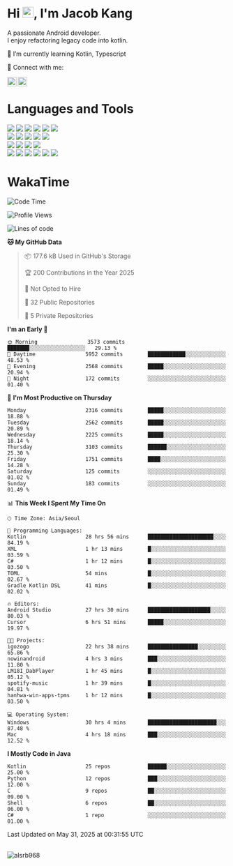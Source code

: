 # Hi <img src="https://media.giphy.com/media/hvRJCLFzcasrR4ia7z/giphy.gif" width="25px">, I'm Jacob Kang
A passionate Android developer.
</br>
I enjoy refactoring legacy code into kotlin.

🌱 I’m currently learning Kotlin, Typescript

🤝 Connect with me:

<a href="https://www.linkedin.com/in/minkyu-kang-b7477b1b2/"><img align="left" src="https://raw.githubusercontent.com/yushi1007/yushi1007/main/images/linkedin.svg" alt="Minkyu Kang | LinkedIn" width="21px"/></a>
<a href="https://www.instagram.com/_jacob_kang/"><img align="left" src="https://raw.githubusercontent.com/yushi1007/yushi1007/main/images/instagram.svg" alt="Jacob Kang | Instagram" width="21px"/></a>

</br>

# Languages and Tools

<div align="left">
<img src="https://img.shields.io/badge/java-007396?logo=java&logoColor=white"/>
<img src="https://img.shields.io/badge/kotlin-7F52FF?logo=kotlin&logoColor=white"/>
<img src="https://img.shields.io/badge/python-3776AB?logo=python&logoColor=white"/>
<img src="https://img.shields.io/badge/bash shell-4EAA25?logo=gnubash&logoColor=white"/>
<img src="https://img.shields.io/badge/c-A8B9CC?logo=c&logoColor=white"/>
<img src="https://img.shields.io/badge/c++-00599C?logo=c%2b%2b&logoColor=white"/>
</div>
<div align="left">
<img src="https://img.shields.io/badge/git-F05032?logo=git&logoColor=white"/>
<img src="https://img.shields.io/badge/github-181717?logo=github&logoColor=white"/>
<img src="https://img.shields.io/badge/mysql-4479A1?logo=mysql&logoColor=white"/>
<img src="https://img.shields.io/badge/sqlite-003B57?logo=sqlite&logoColor=white"/>
<img src="https://img.shields.io/badge/amazon AWS-232F3E?logo=amazonaws&logoColor=white"/>
</div>
<div align="left">
<img src="https://img.shields.io/badge/android-3DDC84?logo=android&logoColor=white"/>
<img src="https://img.shields.io/badge/linux-FCC624?logo=linux&logoColor=white"/>
<img src="https://img.shields.io/badge/flask-000000?logo=flask&logoColor=white"/>
<img src="https://img.shields.io/badge/arduino-00979D?logo=arduino&logoColor=white"/>
</div>
<div align="left">
<img src="https://img.shields.io/badge/slack-4A154B?logo=slack&logoColor=white"/>
<img src="https://img.shields.io/badge/notion-000000?logo=notion&logoColor=white"/>
<img src="https://img.shields.io/badge/jira-0052CC?logo=jira&logoColor=white"/>
<img src="https://img.shields.io/badge/postman-FF6C37?logo=postman&logoColor=white"/>
<img src="https://img.shields.io/badge/intellij-000000?logo=intellijidea&logoColor=white"/>
<img src="https://img.shields.io/badge/pycharm-000000?logo=pycharm&logoColor=white"/>
</div>

# WakaTime

<!--START_SECTION:waka-->
![Code Time](http://img.shields.io/badge/Code%20Time-4%2C865%20hrs%2050%20mins-blue)

![Profile Views](http://img.shields.io/badge/Profile%20Views-0-blue)

![Lines of code](https://img.shields.io/badge/From%20Hello%20World%20I%27ve%20Written-5.3%20million%20lines%20of%20code-blue)

**🐱 My GitHub Data** 

> 📦 177.6 kB Used in GitHub's Storage 
 > 
> 🏆 200 Contributions in the Year 2025
 > 
> 🚫 Not Opted to Hire
 > 
> 📜 32 Public Repositories 
 > 
> 🔑 5 Private Repositories 
 > 
**I'm an Early 🐤** 

```text
🌞 Morning                3573 commits        ███████░░░░░░░░░░░░░░░░░░   29.13 % 
🌆 Daytime                5952 commits        ████████████░░░░░░░░░░░░░   48.53 % 
🌃 Evening                2568 commits        █████░░░░░░░░░░░░░░░░░░░░   20.94 % 
🌙 Night                  172 commits         ░░░░░░░░░░░░░░░░░░░░░░░░░   01.40 % 
```
📅 **I'm Most Productive on Thursday** 

```text
Monday                   2316 commits        █████░░░░░░░░░░░░░░░░░░░░   18.88 % 
Tuesday                  2562 commits        █████░░░░░░░░░░░░░░░░░░░░   20.89 % 
Wednesday                2225 commits        █████░░░░░░░░░░░░░░░░░░░░   18.14 % 
Thursday                 3103 commits        ██████░░░░░░░░░░░░░░░░░░░   25.30 % 
Friday                   1751 commits        ████░░░░░░░░░░░░░░░░░░░░░   14.28 % 
Saturday                 125 commits         ░░░░░░░░░░░░░░░░░░░░░░░░░   01.02 % 
Sunday                   183 commits         ░░░░░░░░░░░░░░░░░░░░░░░░░   01.49 % 
```


📊 **This Week I Spent My Time On** 

```text
🕑︎ Time Zone: Asia/Seoul

💬 Programming Languages: 
Kotlin                   28 hrs 56 mins      █████████████████████░░░░   84.19 % 
XML                      1 hr 13 mins        █░░░░░░░░░░░░░░░░░░░░░░░░   03.59 % 
C#                       1 hr 12 mins        █░░░░░░░░░░░░░░░░░░░░░░░░   03.50 % 
TOML                     54 mins             █░░░░░░░░░░░░░░░░░░░░░░░░   02.67 % 
Gradle Kotlin DSL        41 mins             █░░░░░░░░░░░░░░░░░░░░░░░░   02.02 % 

🔥 Editors: 
Android Studio           27 hrs 30 mins      ████████████████████░░░░░   80.03 % 
Cursor                   6 hrs 51 mins       █████░░░░░░░░░░░░░░░░░░░░   19.97 % 

🐱‍💻 Projects: 
igozogo                  22 hrs 38 mins      ████████████████░░░░░░░░░   65.86 % 
nowinandroid             4 hrs 3 mins        ███░░░░░░░░░░░░░░░░░░░░░░   11.80 % 
LM18I_DabPlayer          1 hr 45 mins        █░░░░░░░░░░░░░░░░░░░░░░░░   05.12 % 
spotify-music            1 hr 39 mins        █░░░░░░░░░░░░░░░░░░░░░░░░   04.81 % 
hanhwa-win-apps-tpms     1 hr 12 mins        █░░░░░░░░░░░░░░░░░░░░░░░░   03.50 % 

💻 Operating System: 
Windows                  30 hrs 4 mins       ██████████████████████░░░   87.48 % 
Mac                      4 hrs 18 mins       ███░░░░░░░░░░░░░░░░░░░░░░   12.52 % 
```

**I Mostly Code in Java** 

```text
Kotlin                   25 repos            ██████░░░░░░░░░░░░░░░░░░░   25.00 % 
Python                   12 repos            ███░░░░░░░░░░░░░░░░░░░░░░   12.00 % 
C                        9 repos             ██░░░░░░░░░░░░░░░░░░░░░░░   09.00 % 
Shell                    6 repos             ██░░░░░░░░░░░░░░░░░░░░░░░   06.00 % 
C#                       1 repo              ░░░░░░░░░░░░░░░░░░░░░░░░░   01.00 % 
```




 Last Updated on May 31, 2025 at 00:31:55 UTC
<!--END_SECTION:waka-->

</br>

<div align="left">
<img align="left" src="https://github-readme-stats.vercel.app/api/top-langs?username=alsrb968&show_icons=true&locale=en&layout=compact&theme=dark" alt="alsrb968" />
</div>
